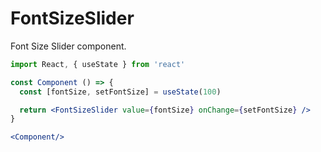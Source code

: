 # FontSizeSlider

Font Size Slider component.

```jsx
import React, { useState } from 'react'

const Component () => {
  const [fontSize, setFontSize] = useState(100)

  return <FontSizeSlider value={fontSize} onChange={setFontSize} />
}

<Component/>
```
